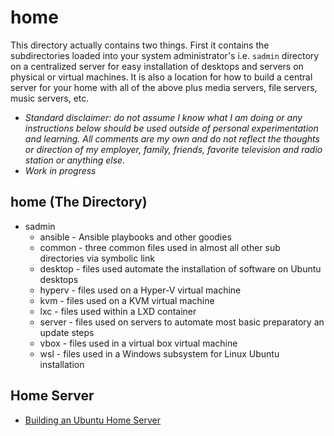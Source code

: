 # home

This directory actually contains two things. First it contains the subdirectories loaded into your system administrator's i.e. `sadmin` directory on a centralized server for easy installation of desktops and servers on physical or virtual machines.
It is also a location for how to build a central server for your home with all of the above plus media servers, file servers, music servers, etc.

-  *Standard disclaimer: do not assume I know what I am doing or any instructions below should be used outside of personal experimentation and learning. All comments are my own and do not reflect the thoughts or direction of my employer, family, friends, favorite television and radio station or anything else.*
-  *Work in progress*

## home (The Directory)

-  sadmin
   -  ansible - Ansible playbooks and other goodies
   -  common - three common files used in almost all other sub directories via symbolic link
   -  desktop - files used automate the installation of software on Ubuntu desktops
   -  hyperv - files used on a Hyper-V virtual machine
   -  kvm - files used on a KVM virtual machine
   -  lxc - files used within a LXD container
   -  server - files used on servers to automate  most basic preparatory an update steps
   -  vbox - files used in a virtual box virtual machine
   -  wsl - files used in a Windows subsystem for Linux Ubuntu installation


## Home Server

   - [Building an Ubuntu Home Server](UbuntuHomeServer.md)

